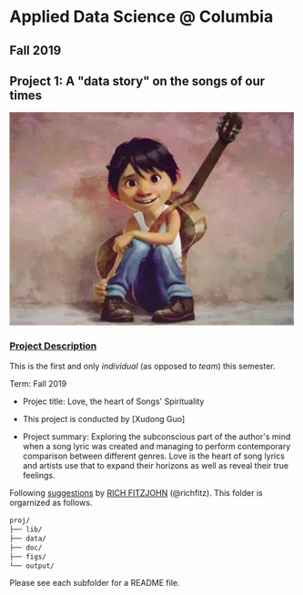 # Applied Data Science @ Columbia
## Fall 2019
## Project 1: A "data story" on the songs of our times

<img src="figs/timg.jpg" width="500">

### [Project Description](doc/)
This is the first and only *individual* (as opposed to *team*) this semester. 

Term: Fall 2019

+ Projec title: Love, the heart of Songs' Spirituality
+ This project is conducted by [Xudong Guo]

+ Project summary: Exploring the subconscious part of the author's mind when a song lyric was created and managing to perform contemporary comparison between different genres. Love is the heart of song lyrics and artists use that to expand their horizons as well as reveal their true feelings. 

Following [suggestions](http://nicercode.github.io/blog/2013-04-05-projects/) by [RICH FITZJOHN](http://nicercode.github.io/about/#Team) (@richfitz). This folder is orgarnized as follows.

```
proj/
├── lib/
├── data/
├── doc/
├── figs/
└── output/
```

Please see each subfolder for a README file.
